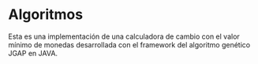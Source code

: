 # Algoritmos
Esta es una implementación de una calculadora de cambio con el valor mínimo de monedas desarrollada con el framework del algoritmo genético JGAP en JAVA.
